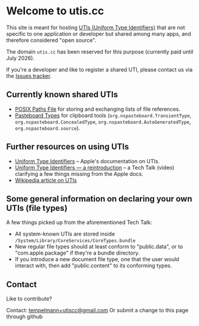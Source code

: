 # Welcome to utis.cc

This site is meant for hosting [UTIs (Uniform Type Identifiers)](https://en.wikipedia.org/wiki/Uniform_Type_Identifier) that are not specific to one application or developer but shared among many apps, and therefore considered "open source".

The domain `utis.cc` has been reserved for this purpose (currently paid until July 2026).

If you're a developer and like to register a shared UTI, please contact us via the [Issues tracker](https://github.com/utiscc/utiscc.github.io/issues).

## Currently known shared UTIs

- [POSIX Paths File](https://github.com/utiscc/DotPathsFileSpec) for storing and exchanging lists of file references.
- [Pasteboard Types](http://utis.cc/nspasteboard.html) for clipboard tools (`org.nspasteboard.TransientType`, `org.nspasteboard.ConcealedType`, `org.nspasteboard.AutoGeneratedType`, `org.nspasteboard.source`).

## Further resources on using UTIs

- [Uniform Type Identifiers](https://developer.apple.com/documentation/uniformtypeidentifiers) – Apple's documentation on UTIs.
- [Uniform Type Identifiers — a reintroduction](https://developer.apple.com/videos/play/tech-talks/10696) – a Tech Talk (video) clarifying a few things missing from the Apple docs.
- [Wikipedia article on UTIs](https://en.wikipedia.org/wiki/Uniform_Type_Identifier)

## Some general information on declaring your own UTIs (file types)

A few things picked up from the aforementioned Tech Talk:

- All system-known UTIs are stored inside `/System/Library/CoreServices/CoreTypes.bundle`
- New regular file types should at least conform to "public.data", or to "com.apple.package" if they're a bundle directory.
- If you introduce a new document file type, one that the user would interact with, then add "public.content" to its conforming types.

## Contact

Like to contribute?

Contact: tempelmann+utiscc@gmail.com
Or submit a change to this page through github
